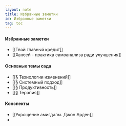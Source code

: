 ```yaml
---
layout: note
title: Избранные заметки
id: Избранные заметки
tag: toc
---
```






#### Избранные заметки
- [[Твой главный кредит]]
- [[Хансей - практика самоанализа ради улучшения]]


#### Основные темы сада
- [[§ Технологии изменений]]
- [[§ Системный подход]]
- [[§ Продуктивность]]
- [[§ Терапия]]

#### Конспекты
- [[Укрощение амигдалы. Джон Арден]]
- 
